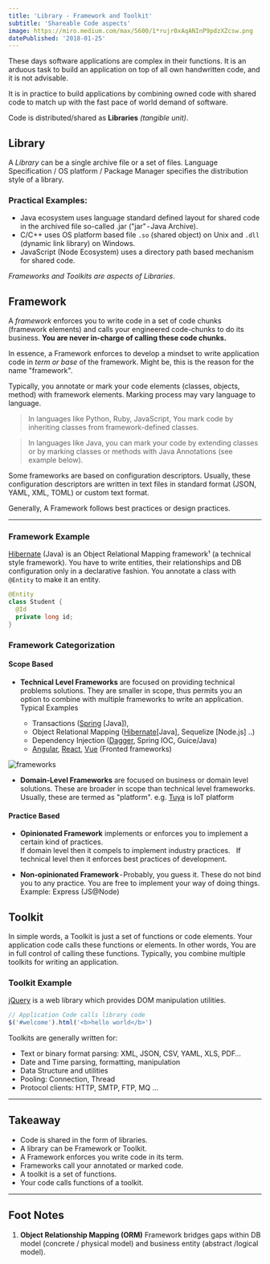 ```yaml
---
title: 'Library - Framework and Toolkit'
subtitle: 'Shareable Code aspects'
image: https://miro.medium.com/max/5600/1*rujr0xAqANInP9pdzXZcsw.png
datePublished: '2018-01-25'
---
```


These days software applications are complex in their functions. It is an arduous task to build an application on top of all own handwritten code, and it is not advisable.

It is in practice to build applications by combining owned code with shared code to match up with the fast pace of world demand of software.

Code is distributed/shared as **Libraries** _(tangible unit)_.

## Library

A _Library_ can be a single archive file or a set of files. Language Specification / OS platform / Package Manager specifies the distribution style of a library.

### Practical Examples:

- Java ecosystem uses language standard defined layout for shared code in the archived file so-called .jar ("jar" - Java Archive).
- C/C++ uses OS platform based file `.so` (shared object) on Unix and `.dll` (dynamic link library) on Windows.
- JavaScript (Node Ecosystem) uses a directory path based mechanism for shared code.

_Frameworks and Toolkits are aspects of Libraries_.

## Framework

A _framework_ enforces you to write code in a set of code chunks (framework elements) and calls your engineered code-chunks to do its business. **You are never in-charge of calling these code chunks.**

In essence, a Framework enforces to develop a mindset to write application code in _term or base_ of the framework. Might be, this is the reason for the name "framework".

Typically, you annotate or mark your code elements (classes, objects, method) with framework elements. Marking process may vary language to language.

> In languages like Python, Ruby, JavaScript, You mark code by inheriting classes from framework-defined classes.

> In languages like Java, you can mark your code by extending classes or by marking classes or methods with Java Annotations (see example below).

Some frameworks are based on configuration descriptors. Usually, these configuration descriptors are written in text files in standard format (JSON, YAML, XML, TOML) or custom text format.

Generally, A Framework follows best practices or design practices.

---

### Framework Example

[Hibernate](https://hibernate.org/) (Java) is an Object Relational Mapping framework¹ (a technical style framework). You have to write entities, their relationships and DB configuration only in a declarative fashion.
You annotate a class with `@Entity` to make it an entity.

```java
@Entity
class Student {
  @Id
  private long id;
}
```

### Framework Categorization

#### Scope Based

- **Technical Level Frameworks** are focused on providing technical problems solutions. They are smaller in scope, thus permits you an option to combine with multiple frameworks to write an application.
  Typical Examples

  - Transactions ([Spring](https://spring.io/) [Java]),
  - Object Relational Mapping ([Hibernate](https://hibernate.org/)[Java], Sequelize [Node.js] ..)
  - Dependency Injection ([Dagger](https://dagger.dev/), Spring IOC, Guice/Java)
  - [Angular](https://angular.io/), [React](https://reactjs.org/), [Vue](https://vuejs.org/) (Fronted frameworks)

![frameworks](https://miro.medium.com/max/5600/1*rujr0xAqANInP9pdzXZcsw.png)

- **Domain-Level Frameworks** are focused on business or domain level solutions. These are broader in scope than technical level frameworks. 
  Usually, these are termed as "platform".
  e.g. [Tuya](https://en.tuya.com/) is IoT platform

#### Practice Based

- **Opinionated Framework** implements or enforces you to implement a certain kind of practices.   
  If domain level then it compels to implement industry practices.  
  If technical level then it enforces best practices of development.

- **Non-opinionated Framework** - Probably, you guess it. These do not bind you to any practice. You are free to implement your way of doing things. Example: Express (JS@Node)

## Toolkit

In simple words, a Toolkit is just a set of functions or code elements.
Your application code calls these functions or elements. In other words, You are in full control of calling these functions. Typically, you combine multiple toolkits for writing an application.

### Toolkit Example 

[jQuery](https://jquery.com/) is a web library which provides DOM manipulation utilities.

```javascript
// Application Code calls library code
$('#welcome').html('<b>hello world</b>')
```

Toolkits are generally written for:

- Text or binary format parsing: XML, JSON, CSV, YAML, XLS, PDF…
- Date and Time parsing, formatting, manipulation
- Data Structure and utilities
- Pooling: Connection, Thread
- Protocol clients: HTTP, SMTP, FTP, MQ …

---

## Takeaway

- Code is shared in the form of libraries.
- A library can be Framework or Toolkit.
- A Framework enforces you write code in its term.
- Frameworks call your annotated or marked code.
- A toolkit is a set of functions.
- Your code calls functions of a toolkit.

---

## Foot Notes

1. **Object Relationship Mapping (ORM)** Framework bridges gaps within DB model (concrete / physical model) and business entity (abstract /logical model).
